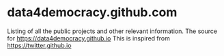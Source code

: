 # data4democracy.github.com
Listing of all the public projects and other relevant information.
The source for https://data4democracy.github.io
This is inspired from https://twitter.github.io
